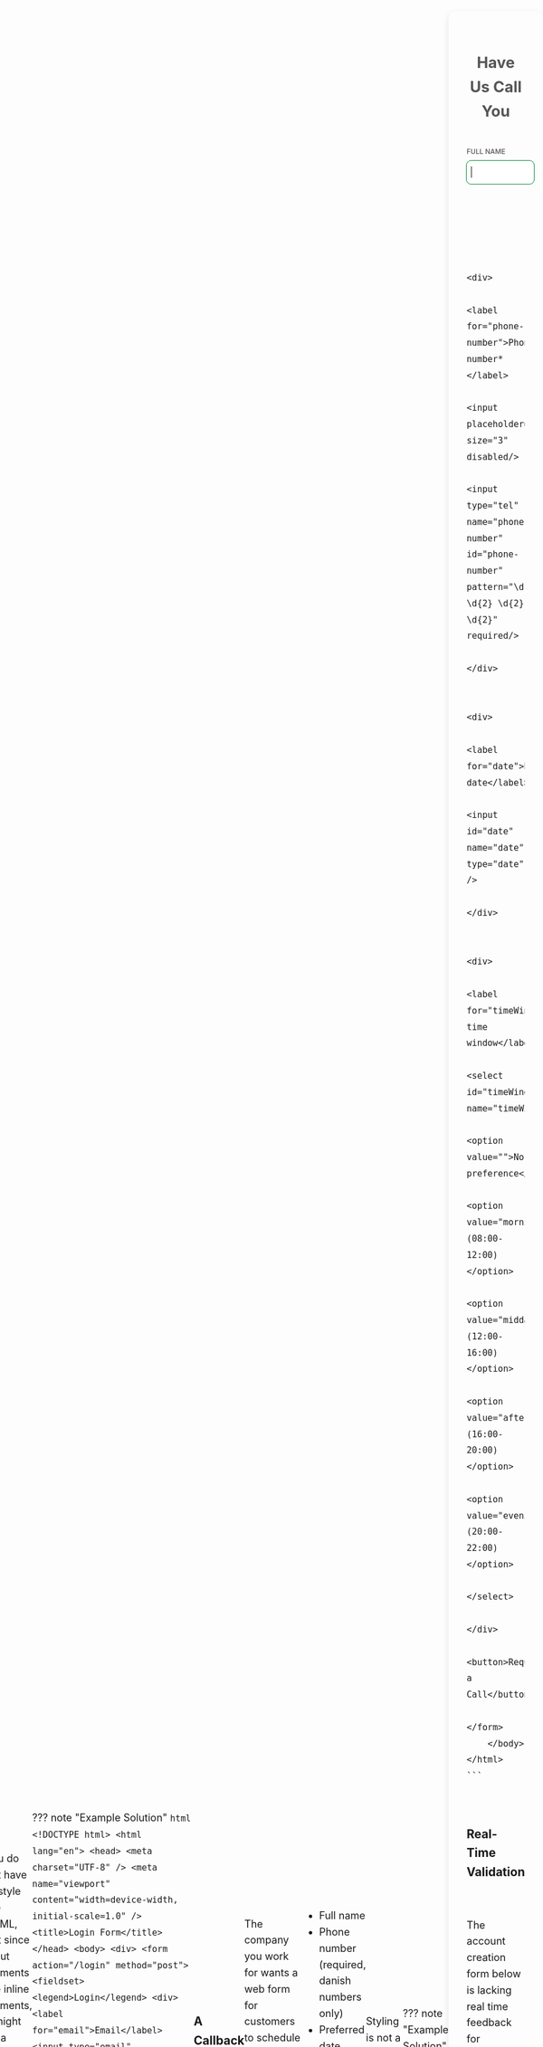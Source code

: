 ```yaml
---
comments: true
---
```


# Forms

So far, we have only created web pages, that the user can look at. In this session, we'll explore how to create more interactive pages, using HTML forms, that allow the user to provide input. We will explore how that input can be sent to a web server and how to make forms user friendly.

## Preparation :books:

### HTML Form Basics

In the video below you will get an introduction to HTML forms. You’ll learn to create forms with different input types, understand how they send data to a server and how to validate the forms client-side using e.g regular expressions.

<iframe class="video" src="https://drive.google.com/file/d/1h0eAhQGs--q3hvPPCmGE_IYpDhRsd43b/preview" allow="autoplay" allowfullscreen></iframe>

If you want to take a deep dive into HTML forms, MDN has a [web forms module](https://developer.mozilla.org/en-US/docs/Learn_web_development/Extensions/Forms){:target="\_blank"} that provides a comprehensive coverage of the topic. The "Your first form" section covers the basics.

If you want to learn more about regular expressions, you can read this [article from MDN on regular expressions](https://developer.mozilla.org/en-US/docs/Web/JavaScript/Guide/Regular_expressions){:target="\_blank"}. They also have a good [regex cheet sheet](https://developer.mozilla.org/en-US/docs/Web/JavaScript/Guide/Regular_expressions/Cheatsheet){:target="\_blank"}.

### Styling Forms

User feedback in forms can be greatly improved by styling input fields with CSS pseudo-classes such as `:valid` and `:invalid`. These allow the browser's built-in form validation to be visually communicated to the user without using JavaScript. For example, an input field outline can turn green when the entered data meets the requirements, and red when it does not, helping users immediately recognize and correct mistakes. This kind of instant visual feedback enhances usability, reduces errors, and makes forms feel more interactive and user-friendly. Watch this [short video on styling valid and invalid forms](https://www.youtube.com/watch?v=awNYtIAu6pI){:target="\_blank"} by Kevin Powell, to get some tips on how to do this. His [video on form styling essentials](https://www.youtube.com/watch?v=nuDpLN2dazU){:target="\_blank"} is also worth watching, if you want extra tips on styling and creating form layouts.

## Exercises :writing_hand_tone2:

### Your Own Search Engine!

Use an HTML form to create your own web search, that initiates an HTTP GET request to a real search engine of your choice (Google, Bing, DuckDuckGo, Yahoo...). The form should have a input field with placeholder text and a search button for submitting the form. Make sure that the input field is automatically focused and that it is requied to fill in.

??? note "Example Solution"
    ```html
    <!DOCTYPE html>
    <html lang="en">
    <head>
        <meta charset="UTF-8">
            <title>Googol</title>
        </head>
        <body>
            <h1>Googol</h1>
            <form action="https://www.google.com/search">
                <input name="q" placeholder="Enter search terms" required autofocus />
                <button>Search</button>
            </form>
        </body>
    </html>
    ```

### A Login Screen

Create a form for logging in to a user account. The form should:

- Contain an email input and a password input.
- Include a “Remember me” checkbox (it should not persist the form data).
- Have a button for submitting the form data.
- Provide a `<label>` for each input.
- Group inputs inside a `<fieldset>` with a `<legend>`.
- Use the proper HTTP method.

You do not have to style the HTML, but since input elements are inline elements, it might be a good idea to organize them with `<div>` or use `<br>`, so that they stack vertically.

??? note "Example Solution"
    ```html
    <!DOCTYPE html>
    <html lang="en">
        <head>
            <meta charset="UTF-8" />
            <meta name="viewport" content="width=device-width, initial-scale=1.0" />
            <title>Login Form</title>
        </head>
        <body>
            <div>
                <form action="/login" method="post">
                    <fieldset>
                        <legend>Login</legend>
                        <div>
                            <label for="email">Email</label>
                            <input type="email" placeholder="Enter email" required autofocus id="email">
                        <div>
                            <label for="password">Password</label>
                            <input type="password" placeholder="Enter password" required id="password">
                        </div>
                        <div>
                            <input type="checkbox" id="remember-me">
                            <label for="remember-me">Remember me</label>
                        </div>
                        <button>Log in</button>
                    </fieldset>
                </form>
            </div>
        </body>
    </html>
    ```

### A Callback Form

The company you work for wants a web form for customers to schedule a call with them. The form should collect the following information:

- Full name
- Phone number (required, danish numbers only)
- Preferred date
- Preferred time window (morning, midday, noon or evening)

Styling is not a priority.

??? note "Example Solution"
    ```html
    <!DOCTYPE html>
    <html lang="en">
        <head>
            <meta charset="UTF-8" />
            <title>Have Us Call You</title>
        </head>
        <body>
            <form action="/schedule-call" method="post">
                <h2>Have Us Call You</h2>
                <div>
                    <label for="name">Full name</label>
                    <input id="name" name="name" autofocus />
                </div>

                <div>
                    <label for="phone-number">Phone number*</label>
                    <input placeholder="+45" size="3" disabled/>
                    <input type="tel" name="phone-number" id="phone-number" pattern="\d{8}|\d{2} \d{2} \d{2} \d{2}" required/>
                </div>

                <div>
                    <label for="date">Preferred date</label>
                    <input id="date" name="date" type="date" />
                </div>

                <div>
                    <label for="timeWindow">Preferred time window</label>
                    <select id="timeWindow" name="timeWindow">
                        <option value="">No preference</option>
                        <option value="morning">Morning (08:00-12:00)</option>
                        <option value="midday">Midday (12:00-16:00)</option>
                        <option value="afternoon">Afternoon (16:00-20:00)</option>
                        <option value="evening">Evening (20:00-22:00)</option>
                    </select>
                </div>
                <button>Request a Call</button>
            </form>
        </body>
    </html>
    ```

### Real-Time Validation

The account creation form below is lacking real time feedback for validating the users input. It only validates the input when the user clicks the "Create Account" button. Style the input (using the css color variables) so that the user immediatly can see if the input is valid or invalid.

```html
    <!DOCTYPE html>
    <html lang="en">
        <head>
            <meta charset="UTF-8" />
            <meta name="viewport" content="width=device-width, initial-scale=1.0" />
            <title>Create Account</title>
            <style>
                :root {
                    --primary: hsl(211, 100%, 50%);
                    --valid: hsl(143, 100%, 26%);
                    --invalid: hsl(348, 55%, 49%);
                }

                * {
                    box-sizing: border-box;
                }

                input, button {
                    font: inherit;
                }

                body {
                    display: flex;
                    justify-content: center;
                    align-items: center;
                    min-height: 100vh;
                    margin: 0px;
                    background: #f0f2f5;
                    font-family: "Segoe UI", Tahoma, Geneva, Verdana, sans-serif;
                }

                form {
                    background: #fff;
                    padding: 40px;
                    border-radius: 18px;
                    box-shadow: 0 8px 20px rgba(0, 0, 0, 0.1);
                }

                h2 {
                    text-align: center;
                    margin-bottom: 40px;
                    color: #555;
                }

                label {
                    display: block;
                    margin-bottom: 6px;
                    color: #555;
                    font-weight: 500;
                }

                input {
                    width: 100%;
                    padding: 12px 15px;
                    margin-bottom: 20px;
                    border: 0px solid;
                    border-radius: 8px;
                    font-size: 16px;
                    outline: 3px solid rgba(0, 123, 255, 0.2);
                }

                button {
                    width: 100%;
                    padding: 12px;
                    background-color: var(--primary);
                    color: white;
                    border: none;
                    border-radius: 8px;
                    font-size: 16px;
                    font-weight: 600;
                    cursor: pointer;
                }
            </style>
        </head>
        <body>
            <form action="/submit" method="post">
                <h2>Create an Account</h2>

                <label for="name">Full Name</label>
                <input type="text" id="name" name="name" placeholder="John Doe" required minlength="2" maxlength="50" autofocus />

                <label for="email">Email</label>
                <input type="email" id="email" name="email" placeholder="example@mail.com" required />

                <label for="password">Password</label>
                <input type="password" id="password" name="password" placeholder="Enter password" required minlength="6" />

                <button>Create Account</button>
            </form>
        </body>
    </html>
```

??? note "Example Solution"
    ```html
    <!DOCTYPE html>
    <html lang="en">
        <head>
            <meta charset="UTF-8" />
            <meta name="viewport" content="width=device-width, initial-scale=1.0" />
            <title>Create Account</title>
            <style>
                :root {
                    --primary: hsl(211, 100%, 50%);
                    --valid: hsl(143, 100%, 26%);
                    --invalid: hsl(348, 55%, 49%);
                }

                * {
                    box-sizing: border-box;
                }

                input,
                button {
                    font: inherit;
                }

                body {
                    display: flex;
                    justify-content: center;
                    align-items: center;
                    min-height: 100vh;
                    margin: 0px;
                    background: #f0f2f5;
                    font-family: "Segoe UI", Tahoma, Geneva, Verdana, sans-serif;
                }

                form {
                    background: #fff;
                    padding: 40px;
                    border-radius: 18px;
                    box-shadow: 0 8px 20px rgba(0, 0, 0, 0.1);
                }

                h2 {
                    text-align: center;
                    margin-bottom: 40px;
                    color: #555;
                }

                label {
                    display: block;
                    margin-bottom: 6px;
                    color: #555;
                    font-weight: 500;
                }

                input {
                    width: 100%;
                    padding: 12px 15px;
                    margin-bottom: 20px;
                    border: 0px solid;
                    border-radius: 8px;
                    font-size: 16px;
                    outline: 3px solid rgba(0, 123, 255, 0.2);
                }

                button {
                    width: 100%;
                    padding: 12px;
                    background-color: var(--primary);
                    color: white;
                    border: none;
                    border-radius: 8px;
                    font-size: 16px;
                    font-weight: 600;
                    cursor: pointer;
                }

                input:not(:placeholder-shown):invalid {
                    outline-color: var(--invalid);
                }

                input:not(:placeholder-shown):valid {
                    outline-color: var(--valid);
                }

                input:focus:invalid {
                    outline-color: var(--primary);
                }
            </style>
        </head>
        <body>
            <form action="/submit" method="post">
                <h2>Create an Account</h2>

                <label for="name">Full Name</label>
                <input type="text" id="name" name="name" placeholder="John Doe" required minlength="2" maxlength="50" autofocus />

                <label for="email">Email</label>
                <input type="email" id="email" name="email" placeholder="example@mail.com" required />

                <label for="password">Password</label>
                <input type="password" id="password" name="password" placeholder="Enter password" required minlength="6" />

                <button>Create Account</button>
            </form>
        </body>
    </html>
    ```

### A Payment Form

Create a payment form for credit cards. It should contain at least the cardholders name, the card number, expiry date and security code. It should utilize proper validation with immediate feedback, and a custom layout that arranges the input in a user friendly manner. For inspiration, see the image below.

<img style="display: block; margin: auto; border-radius: 0.5rem;" src="https://github.com/KasperKnop/WEB1/blob/main/resources/payment-details.png?raw=true">

??? note "Example Solution"
    ```html
    <!DOCTYPE html>
    <html lang="en">
        <head>
            <meta charset="UTF-8" />
            <title>Payment Form</title>
            <style>
                :root {
                    --primary: #007bff;
                    --secondary: #0056b3;
                    --valid: #4caf50;
                    --invalid: #f44336;
                    --border: #ccc;
                    --bg: #eeeded;
                    --card-bg: #f9f9f9;
                    --text: hsl(0, 0%, 24%);
                }

                * {
                    box-sizing: border-box;
                    margin: 0;
                }

                body {
                    font-family: "Segoe UI", Tahoma, Geneva, Verdana, sans-serif;
                    font-size: 1.125rem;
                    line-height: 1.6;
                    color: var(--text);
                    background: var(--bg);
                    padding-block-start: 10vb;
                }

                input,
                button,
                select {
                    border: 1px solid var(--border);
                    border-radius: 8px;
                    padding: 0.5rem;
                    outline: 1px solid transparent;
                }

                #card-details {
                    display: grid;
                    grid-column-gap: 0.8rem;
                    grid-template-columns: max-content 1fr;
                }

                #card-details > div:nth-child(2) {
                    grid-row: 2/3;
                    grid-column: 1/2;
                }

                h2 {
                    text-align: center;
                    margin-bottom: 1rem;
                }

                button {
                    background: var(--primary);
                    color: var(--bg);
                    cursor: pointer;
                }

                button:hover {
                    background: var(--secondary);
                }

                label {
                    text-transform: uppercase;
                    font-size: 0.75rem;
                }

                form {
                    display: grid;
                    padding: 2rem;
                    border-radius: 12px;
                    box-shadow: 0 4px 12px rgba(0, 0, 0, 0.1);
                    max-width: 350px;
                    gap: 1.5rem;
                    margin: auto;
                    background: var(--card-bg);
                }

                .form-group {
                    display: grid;
                }

                #cvv {
                    max-width: 6ch;
                }

                input:not(:placeholder-shown):invalid {
                    outline-color: var(--invalid);
                }

                input:not(:placeholder-shown):valid,
                select:not(:placeholder-shown):valid {
                    outline-color: var(--valid);
                }

                input:focus:invalid {
                    outline-color: var(--primary);
                }

                select:focus {
                    outline-color: var(--primary);
                }
            </style>
        </head>
        <body>
            <form action="/payment" method="post">
                <h2>Payment Details</h2>

                <div class="form-group">
                    <label for="name">Cardholder Name</label>
                    <input type="text" id="name" name="name" required placeholder="John Doe" minlength="2" maxlength="50" autofocus />
                </div>

                <div class="form-group">
                    <label for="card">Card Number</label>
                    <input type="text" id="card" name="card" pattern="\d{16}|\d{4} \d{4} \d{4} \d{4}" placeholder="1234 5678 9012 3456" required />
                </div>

                <div id="card-details">
                    <label for="expiry-month">Expiry Date</label>
                    <div id="expiry">
                        <select id="expiry-month" name="expiry-month" required>
                            <option value="">--</option>
                            <option value="1">01</option>
                            <option value="2">02</option>
                            <option value="3">03</option>
                            <option value="4">04</option>
                            <option value="5">05</option>
                            <option value="6">06</option>
                            <option value="7">07</option>
                            <option value="8">08</option>
                            <option value="9">09</option>
                            <option value="10">10</option>
                            <option value="11">11</option>
                            <option value="12">12</option>
                        </select>
                        <span>/</span>
                        <select id="expiry-year" name="expiry-year" required>
                            <option value="">----</option>
                            <option value="2025">2025</option>
                            <option value="2026">2026</option>
                            <option value="2027">2027</option>
                            <option value="2028">2028</option>
                            <option value="2029">2029</option>
                            <option value="2030">2030</option>
                            <option value="2031">2031</option>
                            <option value="2032">2032</option>
                            <option value="2033">2033</option>
                            <option value="2034">2034</option>
                            <option value="2035">2035</option>
                            <option value="2036">2036</option>
                            <option value="2037">2037</option>
                            <option value="2038">2038</option>
                            <option value="2039">2039</option>
                            <option value="2040">2040</option>
                            <option value="2041">2041</option>
                            <option value="2042">2042</option>
                            <option value="2043">2043</option>
                            <option value="2044">2044</option>
                            <option value="2045">2045</option>
                            <option value="2046">2046</option>
                            <option value="2047">2047</option>
                            <option value="2048">2048</option>
                            <option value="2049">2049</option>
                            <option value="2050">2050</option>
                        </select>
                    </div>
                    <label for="cvv">CVV</label>
                    <input id="cvv" name="cvv" required pattern="\d{3}" placeholder="123" />
                </div>
                <button>Pay Now</button>
            </form>
        </body>
    </html>
    ```

### Your Own Survey

Use what you have learned to create and style your own survey. You decice what the survey is for, but you must include as many form controls as possible: Range sliders, radio buttons, color pickers, file pickers, date/time pickers, drop-downs, multi-line text fields...

When you are done, publish the survey and share it in the comment section below.

### Nice Work!

Take a few minutes to browse the forms created by your classmates. Leave a comment if something catches your attention :slight_smile:
 